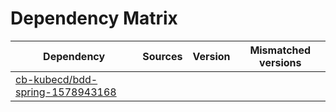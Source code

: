 # Dependency Matrix

Dependency | Sources | Version | Mismatched versions
---------- | ------- | ------- | -------------------
[cb-kubecd/bdd-spring-1578943168](https://github.com/cb-kubecd/bdd-spring-1578943168.git) |  | []() | 
